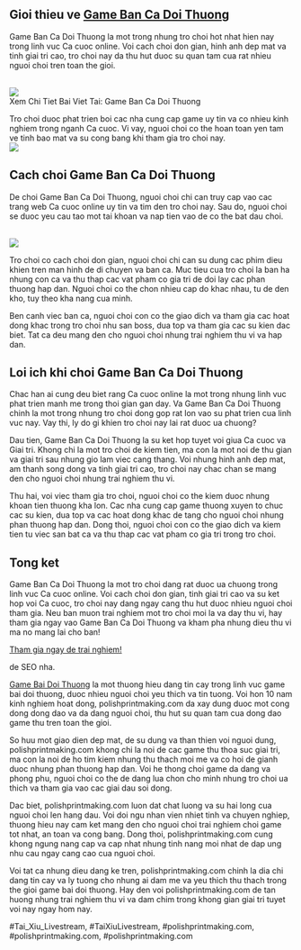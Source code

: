 <div class="img-container">

</div><h2>Gioi thieu ve <a href="https://polishprintmaking.com/game-ban-ca-doi-thuong/">Game Ban Ca Doi Thuong</a></h2><p>Game Ban Ca Doi Thuong la mot trong nhung tro choi hot nhat hien nay trong linh vuc Ca cuoc online. Voi cach choi don gian, hinh anh dep mat va tinh giai tri cao, tro choi nay da thu hut duoc su quan tam cua rat nhieu nguoi choi tren toan the gioi.</p><br><img src="https://polishprintmaking.com/wp-content/uploads/2025/03/game-bai-doi-thuong-pub-g-98-1.jpg"></br>
Xem Chi Tiet Bai Viet Tai: Game Ban Ca Doi Thuong<p>Tro choi duoc phat trien boi cac nha cung cap game uy tin va co nhieu kinh nghiem trong nganh Ca cuoc. Vi vay, nguoi choi co the hoan toan yen tam ve tinh bao mat va su cong bang khi tham gia tro choi nay.<br><img src="https://polishprintmaking.com/wp-content/uploads/2025/03/game-bai-doi-thuong-pub-g-113.jpg"></br><h2>Cach choi Game Ban Ca Doi Thuong</h2><p>De choi Game Ban Ca Doi Thuong, nguoi choi chi can truy cap vao cac trang web Ca cuoc online uy tin va tim den tro choi nay. Sau do, nguoi choi se duoc yeu cau tao mot tai khoan va nap tien vao de co the bat dau choi.</p><br><img src="https://polishprintmaking.com/wp-content/uploads/2025/03/game-bai-doi-thuong-pub-g-97-1.jpg"></br><p>Tro choi co cach choi don gian, nguoi choi chi can su dung cac phim dieu khien tren man hinh de di chuyen va ban ca. Muc tieu cua tro choi la ban ha nhung con ca va thu thap cac vat pham co gia tri de doi lay cac phan thuong hap dan. Nguoi choi co the chon nhieu cap do khac nhau, tu de den kho, tuy theo kha nang cua minh.<p>Ben canh viec ban ca, nguoi choi con co the giao dich va tham gia cac hoat dong khac trong tro choi nhu san boss, dua top va tham gia cac su kien dac biet. Tat ca deu mang den cho nguoi choi nhung trai nghiem thu vi va hap dan.</p><h2>Loi ich khi choi Game Ban Ca Doi Thuong</h2><p>Chac han ai cung deu biet rang Ca cuoc online la mot trong nhung linh vuc phat trien manh me trong thoi gian gan day. Va Game Ban Ca Doi Thuong chinh la mot trong nhung tro choi dong gop rat lon vao su phat trien cua linh vuc nay. Vay thi, ly do gi khien tro choi nay lai rat duoc ua chuong?<p>Dau tien, Game Ban Ca Doi Thuong la su ket hop tuyet voi giua Ca cuoc va Giai tri. Khong chi la mot tro choi de kiem tien, ma con la mot noi de thu gian va giai tri sau nhung gio lam viec cang thang. Voi nhung hinh anh dep mat, am thanh song dong va tinh giai tri cao, tro choi nay chac chan se mang den cho nguoi choi nhung trai nghiem thu vi.</p><p>Thu hai, voi viec tham gia tro choi, nguoi choi co the kiem duoc nhung khoan tien thuong kha lon. Cac nha cung cap game thuong xuyen to chuc cac su kien, dua top va cac hoat dong khac de tang cho nguoi choi nhung phan thuong hap dan. Dong thoi, nguoi choi con co the giao dich va kiem tien tu viec san bat ca va thu thap cac vat pham co gia tri trong tro choi.</p><h2>Tong ket</h2><p>Game Ban Ca Doi Thuong la mot tro choi dang rat duoc ua chuong trong linh vuc Ca cuoc online. Voi cach choi don gian, tinh giai tri cao va su ket hop voi Ca cuoc, tro choi nay dang ngay cang thu hut duoc nhieu nguoi choi tham gia. Neu ban muon trai nghiem mot tro choi moi la va day thu vi, hay tham gia ngay vao Game Ban Ca Doi Thuong va kham pha nhung dieu thu vi ma no mang lai cho ban!</p><div class="img-container">
<a href="https://gamebancadoithuong.com/"></a>
</div><p class="btn-container">
<a class="btn" href="https://gamebancadoithuong.com/">Tham gia ngay de trai nghiem!</a>
</p><p>de SEO nha.

<a href="https://polishprintmaking.com/">Game Bai Doi Thuong</a> la mot thuong hieu dang tin cay trong linh vuc game bai doi thuong, duoc nhieu nguoi choi yeu thich va tin tuong. Voi hon 10 nam kinh nghiem hoat dong, polishprintmaking.com da xay dung duoc mot cong dong dong dao va da dang nguoi choi, thu hut su quan tam cua dong dao game thu tren toan the gioi.

So huu mot giao dien dep mat, de su dung va than thien voi nguoi dung, polishprintmaking.com khong chi la noi de cac game thu thoa suc giai tri, ma con la noi de ho tim kiem nhung thu thach moi me va co hoi de gianh duoc nhung phan thuong hap dan. Voi he thong choi game da dang va phong phu, nguoi choi co the de dang lua chon cho minh nhung tro choi ua thich va tham gia vao cac giai dau soi dong.

Dac biet, polishprintmaking.com luon dat chat luong va su hai long cua nguoi choi len hang dau. Voi doi ngu nhan vien nhiet tinh va chuyen nghiep, thuong hieu nay cam ket mang den cho nguoi choi trai nghiem choi game tot nhat, an toan va cong bang. Dong thoi, polishprintmaking.com cung khong ngung nang cap va cap nhat nhung tinh nang moi nhat de dap ung nhu cau ngay cang cao cua nguoi choi.

Voi tat ca nhung dieu dang ke tren, polishprintmaking.com chinh la dia chi dang tin cay va ly tuong cho nhung ai dam me va yeu thich thu thach trong the gioi game bai doi thuong. Hay den voi polishprintmaking.com de tan huong nhung trai nghiem thu vi va dam chim trong khong gian giai tri tuyet voi nay ngay hom nay.</p>
#Tai_Xiu_Livestream, #TaiXiuLivestream, #polishprintmaking.com, #polishprintmaking.com, #polishprintmaking.com
